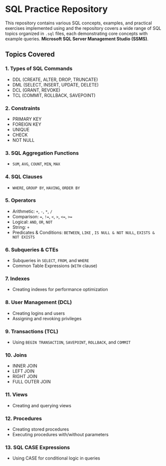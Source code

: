 # SQL Practice Repository

This repository contains various SQL concepts, examples, and practical exercises implemented using and the repository covers a wide range of SQL topics organized in `.sql` files, each demonstrating core concepts with example queries.
**Microsoft SQL Server Management Studio (SSMS)**.

## Topics Covered

### 1. Types of SQL Commands
- DDL (CREATE, ALTER, DROP, TRUNCATE)
- DML (SELECT, INSERT, UPDATE, DELETE)
- DCL (GRANT, REVOKE)
- TCL (COMMIT, ROLLBACK, SAVEPOINT)

### 2. Constraints
- PRIMARY KEY
- FOREIGN KEY
- UNIQUE
- CHECK
- NOT NULL

### 3. SQL Aggregation Functions
- `SUM`, `AVG`, `COUNT`, `MIN`, `MAX`

### 4. SQL Clauses
- `WHERE`, `GROUP BY`, `HAVING`, `ORDER BY`

### 5. Operators
- Arithmetic: `+`, `-`, `*`, `/`
- Comparison: `=`, `!=`, `<`, `>`, `<=`, `>=`
- Logical: `AND`, `OR`, `NOT`
- String: `+` 
- Predicates & Conditions: `BETWEEN`, `LIKE` , `IS NULL & NOT NULL`, `EXISTS & NOT EXISTS`

### 6. Subqueries & CTEs
- Subqueries in `SELECT`, `FROM`, and `WHERE`
- Common Table Expressions (`WITH` clause)

### 7. Indexes
- Creating indexes for performance optimization

### 8. User Management (DCL)
- Creating logins and users
- Assigning and revoking privileges

### 9. Transactions (TCL)
- Using `BEGIN TRANSACTION`, `SAVEPOINT`, `ROLLBACK`, and `COMMIT`

### 10. Joins
- INNER JOIN
- LEFT JOIN
- RIGHT JOIN
- FULL OUTER JOIN

### 11. Views
- Creating and querying views

### 12. Procedures
- Creating stored procedures
- Executing procedures with/without parameters

### 13. SQL CASE Expressions
- Using CASE for conditional logic in queries



